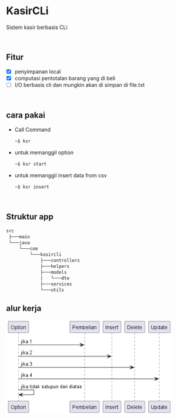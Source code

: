 # KasirCLi

Sistem kasir berbasis CLi

<br>

## Fitur

- [x] penyimpanan local
- [x] computasi pentotalan barang yang di beli
- [ ] I/O berbasis cli dan mungkin akan di simpan di file.txt

<br>

## cara pakai

- Call Command
  ```bash
  ~$ ksr
  ```
- untuk memanggil option 
  ```bash
  ~$ ksr start
  ```
- untuk memanggil insert data from csv 
  ```bash
  ~$ ksr insert  
  ```

<br>

## Struktur app
  ```
  src
   ├───main
   └───java
       └───com
           └───kasircli
               ├───controllers
               ├───helpers
               ├───models
               │   └───dto
               ├───services
               └───utils
  ```
## alur kerja
![](documentation/uml/alur%20kerja.png)